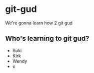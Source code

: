 # git-gud

We're gonna learn how 2 git gud

## Who's learning to git gud?
 * Suki
 * Kirk
 * Wendy
 * x